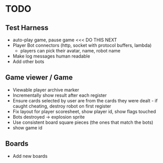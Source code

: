 # TODO

## Test Harness
- auto-play game, pause game <<< DO THIS NEXT
- Player Bot connectors (http, socket with protocol buffers, lambda)
    - players can pick their avatar, name, robot name
- Make log messages human readable
- Add other bots 

## Game viewer / Game
- Viewable player archive marker
- Incrementally show result after each register
- Ensure cards selected by user are from the cards they were dealt - if caught cheating, destroy robot on first register
- Fix layout for player scoresheet, show player id, show flags touched
- Bots destroyed -> explosion sprite
- Use consistent board square pieces (the ones that match the bots)
- show game id

## Boards
- Add new boards